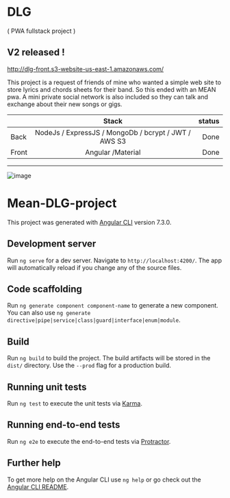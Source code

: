 # DLG
( PWA fullstack project )

## V2 released !
http://dlg-front.s3-website-us-east-1.amazonaws.com/

This project is a request of friends of mine who wanted a simple web site to store lyrics and chords sheets for their band. So this ended with an MEAN pwa. A mini private social network is also included so they can talk and exchange about their new songs or gigs.


|         | Stack           | status  |
| ------- |:-------------:| -------:|
| Back    | NodeJs / ExpressJS / MongoDb / bcrypt / JWT / AWS S3 | Done   |
| Front   | Angular /Material | Done   |

***

![image](https://drive.google.com/uc?export=view&id=1913oZeBZPBNiUuk8gu3ZSbLBA2l_VQtG)


# Mean-DLG-project

This project was generated with [Angular CLI](https://github.com/angular/angular-cli) version 7.3.0.

## Development server

Run `ng serve` for a dev server. Navigate to `http://localhost:4200/`. The app will automatically reload if you change any of the source files.

## Code scaffolding

Run `ng generate component component-name` to generate a new component. You can also use `ng generate directive|pipe|service|class|guard|interface|enum|module`.

## Build

Run `ng build` to build the project. The build artifacts will be stored in the `dist/` directory. Use the `--prod` flag for a production build.

## Running unit tests

Run `ng test` to execute the unit tests via [Karma](https://karma-runner.github.io).

## Running end-to-end tests

Run `ng e2e` to execute the end-to-end tests via [Protractor](http://www.protractortest.org/).

## Further help

To get more help on the Angular CLI use `ng help` or go check out the [Angular CLI README](https://github.com/angular/angular-cli/blob/master/README.md).
